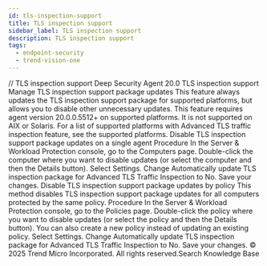 ```yaml
---
id: tls-inspection-support
title: TLS inspection support
sidebar_label: TLS inspection support
description: TLS inspection support
tags:
  - endpoint-security
  - trend-vision-one
---
```


/*<![CDATA[*/ $('#title').html($('meta[name=map-description]').attr('content')); /*]]>*/ TLS inspection support Deep Security Agent 20.0 TLS inspection support Manage TLS inspection support package updates This feature always updates the TLS inspection support package for supported platforms, but allows you to disable other unnecessary updates. This feature requires agent version 20.0.0.5512+ on supported platforms. It is not supported on AIX or Solaris. For a list of supported platforms with Advanced TLS traffic inspection feature, see the supported platforms. Disable TLS inspection support package updates on a single agent Procedure In the Server & Workload Protection console, go to the Computers page. Double-click the computer where you want to disable updates (or select the computer and then the Details button). Select Settings. Change Automatically update TLS inspection package for Advanced TLS Traffic Inspection to No. Save your changes. Disable TLS inspection support package updates by policy This method disables TLS inspection support package updates for all computers protected by the same policy. Procedure In the Server & Workload Protection console, go to the Policies page. Double-click the policy where you want to disable updates (or select the policy and then the Details button). You can also create a new policy instead of updating an existing policy. Select Settings. Change Automatically update TLS inspection package for Advanced TLS Traffic Inspection to No. Save your changes. © 2025 Trend Micro Incorporated. All rights reserved.Search Knowledge Base